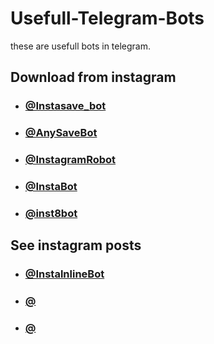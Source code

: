 # Usefull-Telegram-Bots
these are usefull bots in telegram.
## Download from instagram
- ### [@Instasave_bot](https://t.me/Instasave_bot)
- ### [@AnySaveBot](https://t.me/AnySaveBot)
- ### [@InstagramRobot](https://t.me/InstagramRobot)
- ### [@InstaBot](https://t.me/InstaBot)
- ### [@inst8bot](https://t.me/inst8bot)
## See instagram posts
- ### [@InstalnlineBot](https://t.me/InstalnlineBot)
- ### [@](https://t.me/)
- ### [@](https://t.me/)











